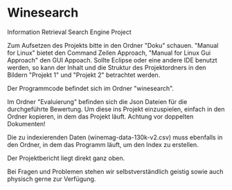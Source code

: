 # Winesearch
Information Retrieval Search Engine Project

Zum Aufsetzen des Projekts bitte in den Ordner "Doku" schauen.
"Manual for Linux" bietet den Command Zeilen Approach, "Manual for Linux Gui Approach" den GUI Appoach. Sollte Eclipse
oder eine andere IDE benutzt werden, so kann der Inhalt und die Struktur des Projektordners in den Bildern "Projekt 1" und "Projekt 2"
betrachtet werden.

Der Programmcode befindet sich im Ordner "winesearch".

Im Ordner "Evaluierung" befinden sich die Json Dateien für die durchgeführte Bewertung. Um diese ins Projekt einzuspielen, einfach in den Ordner kopieren, in dem das Projekt läuft. Achtung vor doppelten Dokumenten!

Die zu indexierenden Daten (winemag-data-130k-v2.csv) muss ebenfalls in den Ordner, in dem das Programm läuft, um den Index zu erstellen.

Der Projektbericht liegt direkt ganz oben.


Bei Fragen und Problemen stehen wir selbstverständlich geistig sowie auch physisch gerne zur Verfügung.
